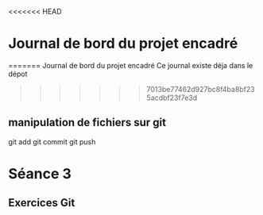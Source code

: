 <<<<<<< HEAD
# Journal de bord du projet encadré
=======
Journal de bord du projet encadré
Ce journal existe déja dans le dépot 
>>>>>>> 7013be77462d927bc8f4ba8bf235acdbf23f7e3d
## manipulation de fichiers sur git 
git add git commit git push

# Séance 3
## Exercices Git
